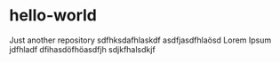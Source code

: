 # hello-world
Just another repository
sdfhksdafhlaskdf
asdfjasdfhlaösd
Lorem Ipsum
jdfhladf
dfihasdöfhöasdfjh
sdjkfhalsdkjf
